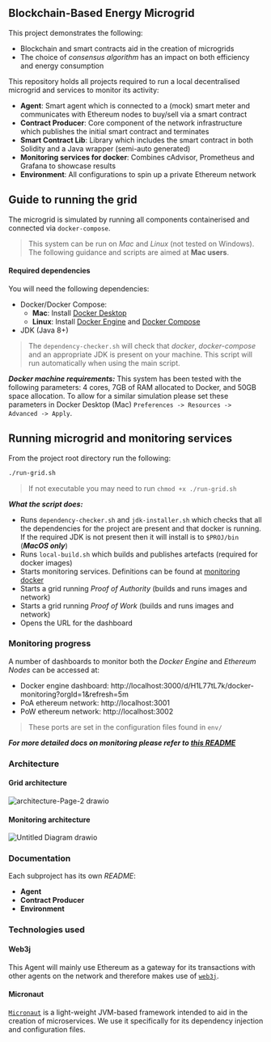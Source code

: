 ## Blockchain-Based Energy Microgrid

This project demonstrates the following:

* Blockchain and smart contracts aid in the creation of microgrids
* The choice of _consensus algorithm_ has an impact on both efficiency and energy consumption

This repository holds all projects required to run a local decentralised microgrid and services to monitor its activity:
* **Agent**: Smart agent which is connected to a (mock) smart meter and communicates with Ethereum nodes to buy/sell via a smart contract
* **Contract Producer**: Core component of the network infrastructure which publishes the initial smart contract and terminates
* **Smart Contract Lib**: Library which includes the smart contract in both Solidity and a Java wrapper (semi-auto generated)
* **Monitoring services for docker**: Combines cAdvisor, Prometheus and Grafana to showcase results
* **Environment**: All configurations to spin up a private Ethereum network

## Guide to running the grid
The microgrid is simulated by running all components containerised and connected via ``docker-compose``. 

> This system can be run on _Mac_ and _Linux_ (not tested on Windows). The following guidance and scripts are aimed at **Mac users**.

#### Required dependencies
You will need the following dependencies:
* Docker/Docker Compose:
  * __Mac__: Install [Docker Desktop](https://docs.docker.com/desktop/mac/install/)
  * __Linux__: Install [Docker Engine](https://docs.docker.com/engine/install/) and [Docker Compose](https://docs.docker.com/compose/install/)
* JDK (Java 8+)

> The ``dependency-checker.sh`` will check that _docker_, _docker-compose_ and an appropriate JDK is present on your machine.
> This script will run automatically when using the main script.

***Docker machine requirements:*** This system has been tested with the following parameters: 4 cores, 7GB of RAM allocated to Docker, and 50GB space allocation. To allow for a similar simulation please set these parameters in Docker Desktop (Mac) ``Preferences -> Resources -> Advanced -> Apply``.

## Running microgrid and monitoring services
From the project root directory run the following:

```bash
./run-grid.sh
```

> If not executable you may need to run ``chmod +x ./run-grid.sh``


***What the script does:***

* Runs ``dependency-checker.sh`` and ``jdk-installer.sh`` which checks that all the dependencies for the project are present and that docker is running. If the required JDK is not present then it will install is to ``$PROJ/bin`` (***MacOS only***)
* Runs ``local-build.sh`` which builds and publishes artefacts (required for docker images)
* Starts monitoring services. Definitions can be found at [monitoring docker](https://github.com/joehewett/cs347-coursework/blob/master/monitoring/docker-compose.monitoring.yml)
* Starts a grid running _Proof of Authority_ (builds and runs images and network)
* Starts a grid running _Proof of Work_ (builds and runs images and network)
* Opens the URL for the dashboard

### Monitoring progress
A number of dashboards to monitor both the _Docker Engine_ and _Ethereum Nodes_ can be accessed at:

* Docker engine dashboard: http://localhost:3000/d/H1L77tL7k/docker-monitoring?orgId=1&refresh=5m 
* PoA ethereum network: http://localhost:3001
* PoW ethereum network: http://localhost:3002

> These ports are set in the configuration files found in ``env/``

***For more detailed docs on monitoring please refer to [this README](https://github.com/joehewett/cs347-coursework/tree/master/monitoring)***

### Architecture

#### Grid architecture 
![architecture-Page-2 drawio](https://user-images.githubusercontent.com/44194617/157416364-52dc22eb-bd69-462b-bd83-9dba978ed2c7.png)

#### Monitoring architecture
![Untitled Diagram drawio](https://user-images.githubusercontent.com/44194617/157416391-865f4896-5667-46f6-ba62-fe926bf9e59b.png)

### Documentation
Each subproject has its own _README_:

* **Agent**
* **Contract Producer**
* **Environment**

### Technologies used 

#### Web3j
This Agent will mainly use Ethereum as a gateway for its transactions with other agents on the 
network and therefore makes use of [``web3j``](https://docs.web3j.io/4.8.7/). <br>

#### Micronaut
[``Micronaut``](https://micronaut.io) is a light-weight JVM-based framework intended to aid in the creation of microservices. We use it specifically for 
its dependency injection and configuration files. 
